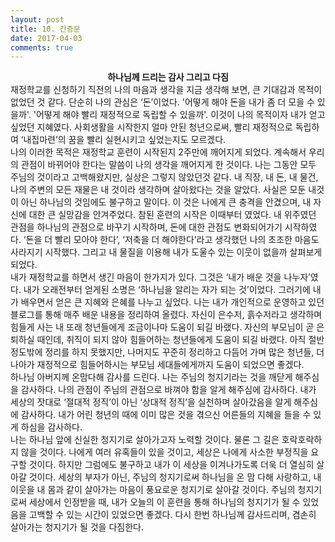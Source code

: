 ```yaml
---
layout: post
title: 10. 간증문
date: 2017-04-03
comments: true
---
```


<center><strong>하나님께 드리는 감사 그리고 다짐</strong></center>

<div class="text-indent">
재정학교를 신청하기 직전의 나의 마음과 생각을 지금 생각해 보면, 큰 기대감과 목적이 없었던 것 같다. 
단순히 나의 관심은 ‘돈’이었다. '어떻게 해야 돈을 내가 좀 더 모을 수 있을까'. 
'어떻게 해야 빨리 재정적으로 독립할 수 있을까'. 이것이 나의 목적이자 내가 얻고 싶었던 지혜였다. 
사회생활을 시작한지 얼마 안된 청년으로써, 빨리 재정적으로 독립하여 ‘내집마련’의 꿈을 빨리 실현시키고 싶었는지도 모르겠다.
</div>
<div class="text-indent">
나의 이러한 목적은 재정학교 훈련이 시작된지 2주만에 깨어지게 되었다. 
계속해서 우리의 관점이 바뀌어야 한다는 말씀이 나의 생각을 깨어지게 한 것이다. 
나는 그동안 모두 주님의 것이라고 고백해왔지만, 실상은 그렇지 않았던것 같다. 
내 직장, 내 돈, 내 물건, 나의 주변의 모든 재물은 내 것이라 생각하며 살아왔다는 것을 알았다. 
사실은 모둔 내것이 아닌 하나님의 것임에도 불구하고 말이다. 
이 것은 나에게 큰 충격을 안겼으며, 내 자신에 대한 큰 실망감을 안겨주었다. 참된 훈련의 시작은 이때부터 였었다. 
내 위주였던 관점을 하나님의 관점으로 바꾸기 시작하며, 돈에 대한 관점도 변화되어가기 시작하였다. 
‘돈을 더 빨리 모아야 한다’, ‘저축을 더 해야한다’라고 생각했던 나의 초조한 마음도 사라지기 시작했다. 
그리고 내 물질을 이용해 내가 도울수 있는 이웃이 없을까 살펴보게 되었다.
</div>
<div class="text-indent">
내가 재정학교를 하면서 생긴 마음이 한가지가 있다. 그것은 ‘내가 배운 것을 나누자’였다. 
내가 오래전부터 얻게된 소명은 ‘하나님을 알리는 자가 되는 것’이었다. 
그러기에 내가 배우면서 얻은 큰 지혜와 은혜를 나누고 싶었다. 
나는 내가 개인적으로 운영하고 있던 블로그를 통해 매주 배운 내용을 정리하여 올렸다. 
자신이 은수저, 흙수저라고 생각하며 힘들게 사는 내 또래 청년들에게 조금이나마 도움이 되길 바랬다. 
자신의 부모님이 곧 은퇴하실 때인데, 취직이 되지 않아 힘들어하는 청년들에게 도움이 되길 바랬다. 
아직 절반 정도밖에 정리를 하지 못했지만, 나머지도 꾸준히 정리하고 다듬어 가며 많은 청년들, 
더 나아가 재정적으로 힘들어하시는 부모님 세대들에게까지 도움이 되었으면 좋겠다.
</div>
<div class="text-indent">
하나님 아버지께 온맘다해 감사를 드린다. 나는 주님의 청지기라는 것을 깨닫게 해주심을 감사하다. 
나의 관점이 주님의 관점으로 바껴야 함을 알게 해주심에 감사하다. 
내가 세상의 잣대로 ‘절대적 정직’이 아닌 ‘상대적 정직’을 실천하며 살아갔음을 알게 해주심에 감사하다. 
내가 어린 청년의 때에 이미 많은 것을 겪으신 어른들의 지혜을 들을 수 있게 하심을 감사하다.
</div>
<div class="text-indent">
나는 하나님 앞에 신실한 청지기로 살아가고자 노력할 것이다. 물론 그 길은 호락호락하지 않을 것이다. 
나에게 여러 유혹들이 있을 것이고, 세상은 나에게 사소한 부정직을 요구할 것이다. 
하지만 그럼에도 불구하고 내가 이 세상을 이겨나가도록 더욱 더 열심히 살아갈 것이다. 
세상의 부자가 아닌, 주님의 청지기로써 하나님을 온 맘 다해 사랑하고, 내 이웃을 내 몸과 같이 살아가는 마음이 풍요로운 청지기로 살아갈 것이다. 
주님의 청지기로써 세상에서 인정받을 때, 내가 오늘의 이 훈련을 통해 하나님의 청지기가 될 수 있었음을 고백할 수 있는 시간이 있었으면 좋겠다. 
다시 한번 하나님께 감사드리며, 겸손히 살아가는 청지기가 될 것을 다짐한다.
</div>